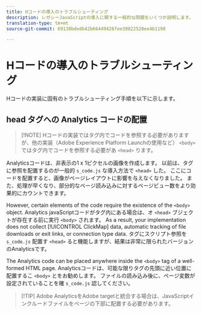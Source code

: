 ```yaml
---
title: Hコードの導入のトラブルシューティング
description: レガシーJavaScriptの導入に関する一般的な問題をいくつか説明します。
translation-type: tm+mt
source-git-commit: 69138bdedb42b66449426fee39822520ee4b1198

---
```



# Hコードの導入のトラブルシューティング

Hコードの実装に固有のトラブルシューティング手順を以下に示します。

## head タグへの Analytics コードの配置

> [!NOTE] Hコードの実装ではタグ内でコードを参照する必要がありますが、他の実装（Adobe Experience Platform Launchの使用など） `<body>` ではタグ内でコードを参照する必要があ `<head>` ります。

Analyticsコードは、非表示の1 x 1ピクセルの画像を作成します。 以前は、タグに参照を配置するのが一般的 `s_code.js` な導入方法で `<head>` した。 ここにコードを配置すると、画像がページレイアウトに影響を与えなくなりました。 また、処理が早くなり、部分的なページ読み込みに対するページビュー数をより効果的にカウントできます。

However, certain elements of the code require the existence of the `<body>` object. Analytics javaScriptコードがタグ内にある場合は、オ `<head>` ブジェクトが存在する前に実行 `<body>` されます。 As a result, your implementation does not collect [!UICONTROL ClickMap] data, automatic tracking of file downloads or exit links, or connection type data. タグにスクリプト参照を `s_code.js` 配置す `<head>` ると機能しますが、結果は非常に限られたバージョンのAnalyticsです。

The Analytics code can be placed anywhere inside the `<body>` tag of a well-formed HTML page. Analyticsコードは、可能な限りタグの先頭に近い位置に配置するこ `<body>` とをお勧めします。 ファイルの読み込み後に、ページ変数が設定されていることを確 `s_code.js` 認してください。

> [!TIP] Adobe AnalyticsをAdobe targetと統合する場合は、JavaScriptインクルードファイルをページの下部に配置する必要があります。
